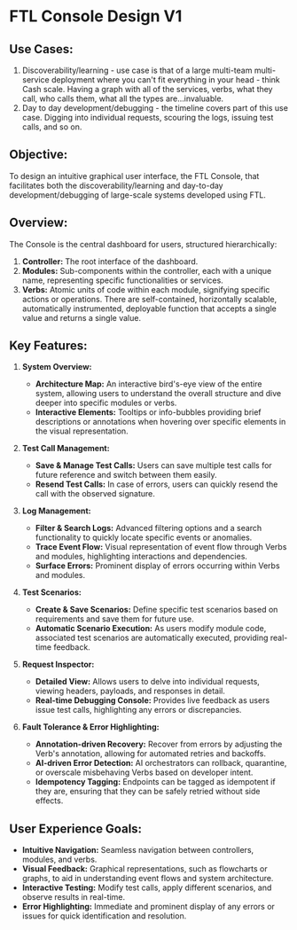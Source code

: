 # **FTL Console Design V1**

## **Use Cases:**

1. Discoverability/learning - use case is that of a large multi-team multi-service deployment where you can't fit everything in your head - think Cash scale. Having a graph with all of the services, verbs, what they call, who calls them, what all the types are...invaluable.
2. Day to day development/debugging - the timeline covers part of this use case. Digging into individual requests, scouring the logs, issuing test calls, and so on.

## **Objective:**

To design an intuitive graphical user interface, the FTL Console, that facilitates both the discoverability/learning and day-to-day development/debugging of large-scale systems developed using FTL.

## **Overview:**

The Console is the central dashboard for users, structured hierarchically:

1. **Controller:** The root interface of the dashboard.
2. **Modules:** Sub-components within the controller, each with a unique name, representing specific functionalities or services.
3. **Verbs:** Atomic units of code within each module, signifying specific actions or operations. There are self-contained, horizontally scalable, automatically instrumented, deployable function that accepts a single value and returns a single value.

## **Key Features:**

1. **System Overview:**

   - **Architecture Map:** An interactive bird's-eye view of the entire system, allowing users to understand the overall structure and dive deeper into specific modules or verbs.
   - **Interactive Elements:** Tooltips or info-bubbles providing brief descriptions or annotations when hovering over specific elements in the visual representation.

2. **Test Call Management:**

   - **Save & Manage Test Calls:** Users can save multiple test calls for future reference and switch between them easily.
   - **Resend Test Calls:** In case of errors, users can quickly resend the call with the observed signature.

3. **Log Management:**

   - **Filter & Search Logs:** Advanced filtering options and a search functionality to quickly locate specific events or anomalies.
   - **Trace Event Flow:** Visual representation of event flow through Verbs and modules, highlighting interactions and dependencies.
   - **Surface Errors:** Prominent display of errors occurring within Verbs and modules.

4. **Test Scenarios:**

   - **Create & Save Scenarios:** Define specific test scenarios based on requirements and save them for future use.
   - **Automatic Scenario Execution:** As users modify module code, associated test scenarios are automatically executed, providing real-time feedback.

5. **Request Inspector:**

   - **Detailed View:** Allows users to delve into individual requests, viewing headers, payloads, and responses in detail.
   - **Real-time Debugging Console:** Provides live feedback as users issue test calls, highlighting any errors or discrepancies.

6. **Fault Tolerance & Error Highlighting:**
   - **Annotation-driven Recovery:** Recover from errors by adjusting the Verb's annotation, allowing for automated retries and backoffs.
   - **AI-driven Error Detection:** AI orchestrators can rollback, quarantine, or overscale misbehaving Verbs based on developer intent.
   - **Idempotency Tagging:** Endpoints can be tagged as idempotent if they are, ensuring that they can be safely retried without side effects.

## **User Experience Goals:**

- **Intuitive Navigation:** Seamless navigation between controllers, modules, and verbs.
- **Visual Feedback:** Graphical representations, such as flowcharts or graphs, to aid in understanding event flows and system architecture.
- **Interactive Testing:** Modify test calls, apply different scenarios, and observe results in real-time.
- **Error Highlighting:** Immediate and prominent display of any errors or issues for quick identification and resolution.
